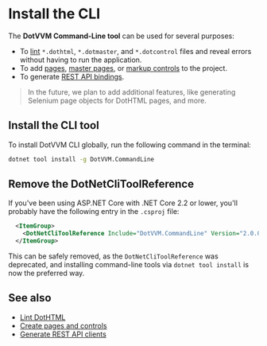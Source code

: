 # Install the CLI

The **DotVVM Command-Line tool** can be used for several purposes:

* To [lint](lint-dothtml) `*.dothtml`, `*.dotmaster`, and `*.dotcontrol` files and reveal errors without having to run the application.
* To add [pages](~/pages/concepts/dothtml-markup/overview), [master pages](~/pages/concepts/layout/master-pages), or [markup controls](~/pages/concepts/control-development/markup-controls) to the project.
* To generate [REST API bindings](~/pages/concepts/respond-to-user-actions/rest-api-bindings/overview).

> In the future, we plan to add additional features, like generating Selenium page objects for DotHTML pages, and more.

## Install the CLI tool

To install DotVVM CLI globally, run the following command in the terminal:

```bash
dotnet tool install -g DotVVM.CommandLine
```

## Remove the DotNetCliToolReference

If you've been using ASP.NET Core with .NET Core 2.2 or lower, you'll probably have the following entry in the `.csproj` file:

```xml
  <ItemGroup>
    <DotNetCliToolReference Include="DotVVM.CommandLine" Version="2.0.0" />
  </ItemGroup>
```

This can be safely removed, as the `DotNetCliToolReference` was deprecated, and installing command-line tools via `dotnet tool install` is now the preferred way.

## See also

* [Lint DotHTML](lint-dothtml)
* [Create pages and controls](create-pages-and-controls)
* [Generate REST API clients](generate-rest-api-clients)

